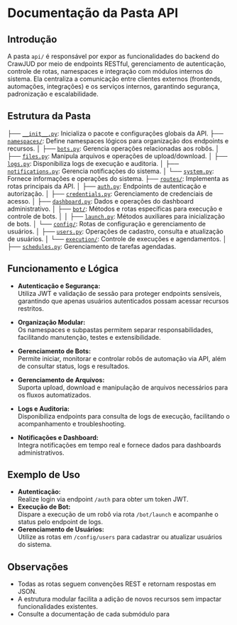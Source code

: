 # Documentação da Pasta API

## Introdução

A pasta `api/` é responsável por expor as funcionalidades do backend do CrawJUD por meio de endpoints RESTful, gerenciamento de autenticação, controle de rotas, namespaces e integração com módulos internos do sistema. Ela centraliza a comunicação entre clientes externos (frontends, automações, integrações) e os serviços internos, garantindo segurança, padronização e escalabilidade.

## Estrutura da Pasta

├── [`__init__.py`](./__init__.py): Inicializa o pacote e configurações globais da API.
├── [`namespaces/`](./namespaces/): Define namespaces lógicos para organização dos endpoints e recursos.
│ ├── [`bots.py`](./namespaces/bots.py): Gerencia operações relacionadas aos robôs.
│ ├── [`files.py`](./namespaces/files.py): Manipula arquivos e operações de upload/download.
│ ├── [`logs.py`](./namespaces/logs.py): Disponibiliza logs de execução e auditoria.
│ ├── [`notifications.py`](./namespaces/notifications.py): Gerencia notificações do sistema.
│ └── [`system.py`](./namespaces/system.py): Fornece informações e operações do sistema.
├── [`routes/`](./routes/): Implementa as rotas principais da API.
│ ├── [`auth.py`](./routes/auth.py): Endpoints de autenticação e autorização.
│ ├── [`credentials.py`](./routes/credentials.py): Gerenciamento de credenciais de acesso.
│ ├── [`dashboard.py`](./routes/dashboard.py): Dados e operações do dashboard administrativo.
│ ├── [`bot/`](./routes/bot/): Métodos e rotas específicas para execução e controle de bots.
│ │ ├── [`launch.py`](./routes/bot/launch.py): Métodos auxiliares para inicialização de bots.
│ └── [`config/`](./routes/config/): Rotas de configuração e gerenciamento de usuários.
│ ├── [`users.py`](./routes/config/users.py): Operações de cadastro, consulta e atualização de usuários.
│ └── [`execution/`](./routes/execution/): Controle de execuções e agendamentos.
│ ├── [`schedules.py`](./routes/execution/schedules.py): Gerenciamento de tarefas agendadas.

## Funcionamento e Lógica

- **Autenticação e Segurança:**  
  Utiliza JWT e validação de sessão para proteger endpoints sensíveis, garantindo que apenas usuários autenticados possam acessar recursos restritos.

- **Organização Modular:**  
  Os namespaces e subpastas permitem separar responsabilidades, facilitando manutenção, testes e extensibilidade.

- **Gerenciamento de Bots:**  
  Permite iniciar, monitorar e controlar robôs de automação via API, além de consultar status, logs e resultados.

- **Gerenciamento de Arquivos:**  
  Suporta upload, download e manipulação de arquivos necessários para os fluxos automatizados.

- **Logs e Auditoria:**  
  Disponibiliza endpoints para consulta de logs de execução, facilitando o acompanhamento e troubleshooting.

- **Notificações e Dashboard:**  
  Integra notificações em tempo real e fornece dados para dashboards administrativos.

## Exemplo de Uso

- **Autenticação:**  
  Realize login via endpoint `/auth` para obter um token JWT.
- **Execução de Bot:**  
  Dispare a execução de um robô via rota `/bot/launch` e acompanhe o status pelo endpoint de logs.
- **Gerenciamento de Usuários:**  
  Utilize as rotas em `/config/users` para cadastrar ou atualizar usuários do sistema.

## Observações

- Todas as rotas seguem convenções REST e retornam respostas em JSON.
- A estrutura modular facilita a adição de novos recursos sem impactar funcionalidades existentes.
- Consulte a documentação de cada submódulo para
